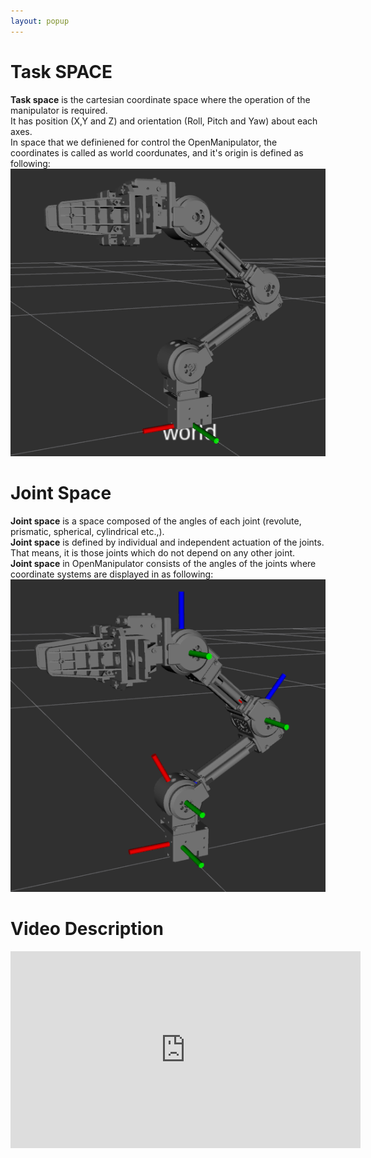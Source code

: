 ```yaml
---
layout: popup
---
```


# Task SPACE

**Task space** is the cartesian coordinate space where the operation of the manipulator is required.  
It has position (X,Y and Z) and orientation (Roll, Pitch and Yaw) about each axes.  
In space that we definiened for control the OpenManipulator, the coordinates is called as world coordunates, and it's origin is defined as following:  
![](/assets/images/platform/openmanipulator/open_manipulator_world.png)


# Joint Space

**Joint space** is a space composed of the angles of each joint (revolute, prismatic, spherical, cylindrical etc.,).  
**Joint space** is defined by individual and independent actuation of the joints.  
That means, it is those joints which do not depend on any other joint.  
**Joint space** in OpenManipulator consists of the angles of the joints where coordinate systems are displayed in as following:  
![](/assets/images/platform/openmanipulator/open_manipulator_joint_space.png)

# Video Description

<iframe width="560" height="315" src="https://www.youtube.com/embed/B2pnXtooKOg?start=67" frameborder="0" allow="accelerometer; autoplay; encrypted-media; gyroscope; picture-in-picture" allowfullscreen></iframe>
